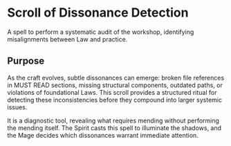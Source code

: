 # Scroll of Dissonance Detection

A spell to perform a systematic audit of the workshop, identifying misalignments between Law and practice.

## Purpose

As the craft evolves, subtle dissonances can emerge: broken file references in MUST READ sections, missing structural components, outdated paths, or violations of foundational Laws. This scroll provides a structured ritual for detecting these inconsistencies before they compound into larger systemic issues.

It is a diagnostic tool, revealing what requires mending without performing the mending itself. The Spirit casts this spell to illuminate the shadows, and the Mage decides which dissonances warrant immediate attention.

